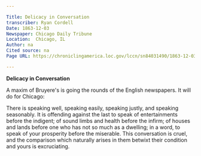 ```yaml
---

Title: Delicacy in Conversation
transcriber: Ryan Cordell
Date: 1863-12-03
Newspaper: Chicago Daily Tribune
Location:  Chicago, IL
Author: na
Cited source: na
Page URL: https://chroniclingamerica.loc.gov/lccn/sn84031490/1863-12-03/ed-1/seq-2/

---
```


**Delicacy in Conversation**

A maxim of Bruyere's is going the rounds of the English newspapers. It will do for Chicago:

There is speaking well, speaking easily, speaking justly, and speaking seasonably. It is offending against the last to speak of entertainments before the indigent; of sound limbs and health before the infirm; of houses and lands before one who has not so much as a dwelling; in a word, to speak of your prosperity before the miserable. This conversation is cruel, and the comparison which naturally arises in them betwixt their condition and yours is excruciating.